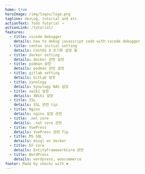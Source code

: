 ```yaml
---
home: true
heroImage: /img/logos/logo.png
tagline: devLog, tutorial and etc.
actionText: Todo Tutorial →
actionLink: /tutorial/
features:
  - title: vscode debugger
    details: how to debug javascript code with vscode debugger
  - title: centos initial setting
    details: CentOS 8 초기화 설정 들
  - title: docker setting
    details: docker 관련 설정
  - title: podman 설정
    details: podman 관련 설정
  - title: gitlab setting
    details: GitLab 설정
  - title: synology
    details: Synology NAS 설정
  - title: xwiki 설정
    details: XWiki 설정
  - title: SSL
    details: SSL 관련 tip
  - title: Nginx
    details: nginx 설정 관련
  - title: .net core
    details: .net core 관련
  - title: VuePress
    details: VuePress 관련 Tip
  - title: MS SQL
    details: mssql on docker
  - title: EF core
    details: EntityFrameworkCore 관련
  - title: WordPress
    details: wordpress, woocommerce
footer: Made by shockz with ❤️
---
```

